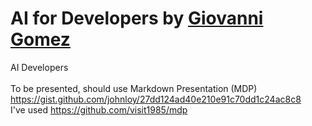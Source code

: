 # AI for Developers by [Giovanni Gomez](mailto://ggomez@eafit.edu.co) 

AI Developers <br> <br>
To be presented, should use Markdown Presentation (MDP) <br>
https://gist.github.com/johnloy/27dd124ad40e210e91c70dd1c24ac8c8 <br>
I've used https://github.com/visit1985/mdp

